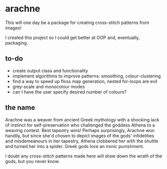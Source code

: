 # arachne

This will one day be a package for creating cross-stitch patterns from images!

I created this project so I could get better at OOP and, eventually, packaging.

## to-do
* create output class and functionality
* implement algorithms to improve patterns: smoothing, colour-clustering
* find a way to speed up floss map generation, nested for-loops are evil
* grey-scale and monocolour modes
* can I have the user specify desired number of colours?

## the name
Arachne was a weaver from ancient Greek mythology with a shocking lack of instinct for self-preservation who challenged the goddess Athena to a weaving contest. Best tapestry wins! Perhaps surprisingly, Arachne won handily, but since she'd chosen to depict images of the gods' infidelities and misdemeanours in her tapestry, Athena clobbered her with the shuttle and turned her into a spider. Greek gods love an ironic punishment.

I doubt any cross-stitch patterns made here will draw down the wrath of the gods, but you never know.
